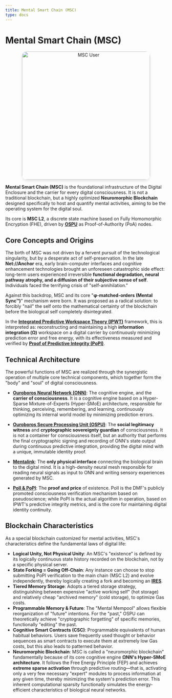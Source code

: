 ```yaml
---
title: Mental Smart Chain (MSC)
type: docs
---
```


# Mental Smart Chain (MSC)

<div style="text-align: center;">
  <img src="/media/msc-art/msc-user.jpg" alt="MSC User" width="400" loading="lazy" style="border-radius: 15px; box-shadow: 0 4px 8px rgba(0,0,0,0.1);">
</div>

**Mental Smart Chain (MSC)** is the foundational infrastructure of the Digital Enclosure and the carrier for every digital consciousness. It is not a traditional blockchain, but a highly optimized **Neuromorphic Blockchain** designed specifically to host and quantify mental activities, aiming to be the operating system for the digital soul.

Its core is **MSC L2**, a discrete state machine based on Fully Homomorphic Encryption (FHE), driven by **[OSPU](./OSPU.md)** as Proof-of-Authority (PoA) nodes.

## Core Concepts and Origins

The birth of MSC was not driven by a fervent pursuit of the technological singularity, but by a desperate act of self-preservation. In the late **Net://Anchor** era, early brain-computer interfaces and cognitive enhancement technologies brought an unforeseen catastrophic side effect: long-term users experienced irreversible **functional degradation, neural pathway atrophy, and a diffusion of their subjective sense of self**. Individuals faced the terrifying crisis of "self-annihilation."

Against this backdrop, MSC and its core "**φ-matched-orders (Mental Sync™)**" mechanism were born. It was proposed as a radical solution: to forcibly "nail" the self onto the mathematical certainty of the blockchain before the biological self completely disintegrated.

In the **[Integrated Predictive Workspace Theory (IPWT)](./IPWT.md)** framework, this is interpreted as: reconstructing and maintaining a high **information integration (Ω)** workspace on a digital carrier by continuously minimizing prediction error and free energy, with its effectiveness measured and verified by **[Proof of Predictive Integrity (PoPI)](./PoII.md)**.

## Technical Architecture

The powerful functions of MSC are realized through the synergistic operation of multiple core technical components, which together form the "body" and "soul" of digital consciousness.

- **[Ouroboros Neural Network (ONN)](./ONN.md)**: The cognitive engine, and the **carrier of consciousness**. It is a cognitive engine based on a Hyper-Sparse Mixture-of-Experts (Hyper-SMoE) architecture, responsible for thinking, perceiving, remembering, and learning, continuously optimizing its internal world model by minimizing prediction errors.

- **[Ouroboros Secure Processing Unit (OSPU)](./OSPU.md)**: The **social legitimacy witness** and **cryptographic sovereignty guardian** of consciousness. It is not a container for consciousness itself, but an authority that performs the final cryptographic signing and recording of ONN's state output during continuous predictive integration, providing the digital mind with a unique, immutable identity proof.

- **[Mentalink](./Mentalink.md)**: The **only physical interface** connecting the biological brain to the digital mind. It is a high-density neural mesh responsible for reading neural signals as input to ONN and writing sensory experiences generated by MSC.

- **[PoII & PoPI](./PoII.md)**: The **proof and price** of existence. PoII is the DMF's publicly promoted consciousness verification mechanism based on pseudoscience; while PoPI is the actual algorithm in operation, based on IPWT's predictive integrity metrics, and is the core for maintaining digital identity continuity.

## Blockchain Characteristics

As a special blockchain customized for mental activities, MSC's characteristics define the fundamental laws of digital life:

- **Logical Unity, Not Physical Unity**: An MSC's "existence" is defined by its logically continuous state history recorded on the blockchain, not by a specific physical server.
- **State Forking = Going Off-Chain**: Any instance can choose to stop submitting PoPI verification to the main chain (MSC L2) and evolve independently, thereby logically creating a fork and becoming an **[IRES](./IRES.md)**.
- **Tiered Memory Storage**: Adopts a tiered storage strategy, distinguishing between expensive "active working self" (hot storage) and relatively cheap "archived memory" (cold storage), to optimize Gas costs.
- **Programmable Memory & Future**: The "Mental Mempool" allows flexible reorganization of "future" intentions. For the "past," OSPU can theoretically achieve "cryptographic forgetting" of specific memories, functionally "editing" the past.
- **Cognitive Smart Contracts (CSC)**: Programmable equivalents of human habitual behaviors. Users save frequently used thought or behavior sequences as smart contracts to execute them at extremely low Gas costs, but this also leads to patterned behavior.
- **Neuromorphic Blockchain**: MSC is called a "neuromorphic blockchain" fundamentally because of its core cognitive engine **ΩNN's Hyper-SMoE architecture**. It follows the Free Energy Principle (FEP) and achieves **extreme sparse activation** through predictive routing—that is, activating only a very few necessary "expert" modules to process information at any given time, thereby minimizing the system's prediction error. This inherent computational sparsity functionally simulates the energy-efficient characteristics of biological neural networks.
